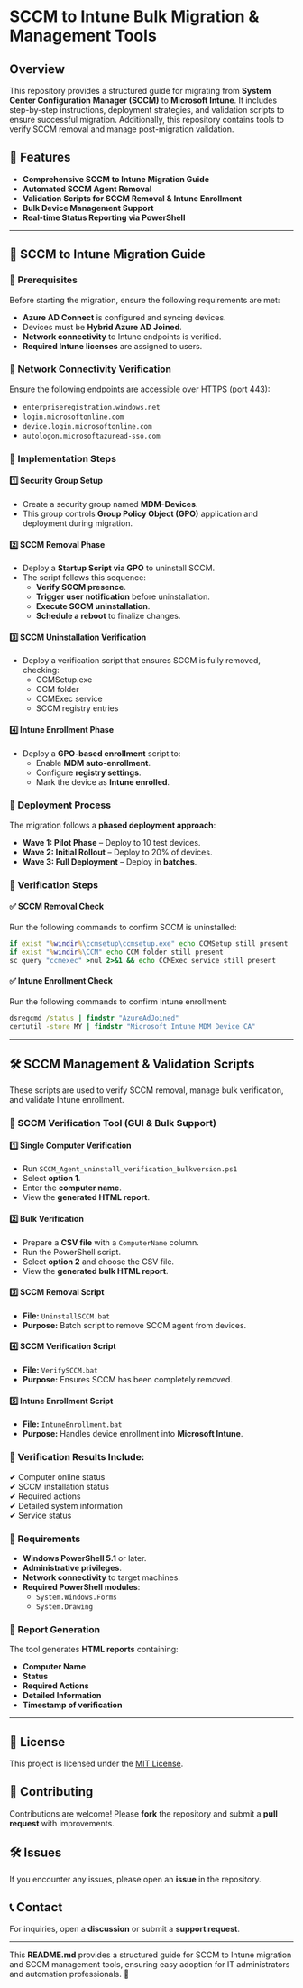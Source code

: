 # SCCM to Intune Bulk Migration & Management Tools

## Overview

This repository provides a structured guide for migrating from **System Center Configuration Manager (SCCM)** to **Microsoft Intune**. It includes step-by-step instructions, deployment strategies, and validation scripts to ensure successful migration. Additionally, this repository contains tools to verify SCCM removal and manage post-migration validation.

## 📌 Features

- **Comprehensive SCCM to Intune Migration Guide**
- **Automated SCCM Agent Removal**
- **Validation Scripts for SCCM Removal & Intune Enrollment**
- **Bulk Device Management Support**
- **Real-time Status Reporting via PowerShell**

---

## 🚀 SCCM to Intune Migration Guide

### 🔹 Prerequisites

Before starting the migration, ensure the following requirements are met:

- **Azure AD Connect** is configured and syncing devices.
- Devices must be **Hybrid Azure AD Joined**.
- **Network connectivity** to Intune endpoints is verified.
- **Required Intune licenses** are assigned to users.

### 🔹 Network Connectivity Verification

Ensure the following endpoints are accessible over HTTPS (port 443):

- `enterpriseregistration.windows.net`
- `login.microsoftonline.com`
- `device.login.microsoftonline.com`
- `autologon.microsoftazuread-sso.com`

### 🔹 Implementation Steps

#### 1️⃣ Security Group Setup
- Create a security group named **MDM-Devices**.
- This group controls **Group Policy Object (GPO)** application and deployment during migration.

#### 2️⃣ SCCM Removal Phase
- Deploy a **Startup Script via GPO** to uninstall SCCM.
- The script follows this sequence:
  - **Verify SCCM presence**.
  - **Trigger user notification** before uninstallation.
  - **Execute SCCM uninstallation**.
  - **Schedule a reboot** to finalize changes.

#### 3️⃣ SCCM Uninstallation Verification
- Deploy a verification script that ensures SCCM is fully removed, checking:
  - CCMSetup.exe
  - CCM folder
  - CCMExec service
  - SCCM registry entries

#### 4️⃣ Intune Enrollment Phase
- Deploy a **GPO-based enrollment** script to:
  - Enable **MDM auto-enrollment**.
  - Configure **registry settings**.
  - Mark the device as **Intune enrolled**.

### 🔹 Deployment Process

The migration follows a **phased deployment approach**:

- **Wave 1: Pilot Phase** – Deploy to 10 test devices.
- **Wave 2: Initial Rollout** – Deploy to 20% of devices.
- **Wave 3: Full Deployment** – Deploy in **batches**.

### 🔹 Verification Steps

#### ✅ SCCM Removal Check
Run the following commands to confirm SCCM is uninstalled:

```cmd
if exist "%windir%\ccmsetup\ccmsetup.exe" echo CCMSetup still present
if exist "%windir%\CCM" echo CCM folder still present
sc query "ccmexec" >nul 2>&1 && echo CCMExec service still present
```

#### ✅ Intune Enrollment Check
Run the following commands to confirm Intune enrollment:

```cmd
dsregcmd /status | findstr "AzureAdJoined"
certutil -store MY | findstr "Microsoft Intune MDM Device CA"
```

---

## 🛠 SCCM Management & Validation Scripts

These scripts are used to verify SCCM removal, manage bulk verification, and validate Intune enrollment.

### 🔹 SCCM Verification Tool (GUI & Bulk Support)

#### 1️⃣ Single Computer Verification
- Run `SCCM_Agent_uninstall_verification_bulkversion.ps1`
- Select **option 1**.
- Enter the **computer name**.
- View the **generated HTML report**.

#### 2️⃣ Bulk Verification
- Prepare a **CSV file** with a `ComputerName` column.
- Run the PowerShell script.
- Select **option 2** and choose the CSV file.
- View the **generated bulk HTML report**.

#### 3️⃣ SCCM Removal Script
- **File:** `UninstallSCCM.bat`
- **Purpose:** Batch script to remove SCCM agent from devices.

#### 4️⃣ SCCM Verification Script
- **File:** `VerifySCCM.bat`
- **Purpose:** Ensures SCCM has been completely removed.

#### 5️⃣ Intune Enrollment Script
- **File:** `IntuneEnrollment.bat`
- **Purpose:** Handles device enrollment into **Microsoft Intune**.

### 🔹 Verification Results Include:
✔ Computer online status  
✔ SCCM installation status  
✔ Required actions  
✔ Detailed system information  
✔ Service status  

### 🔹 Requirements
- **Windows PowerShell 5.1** or later.
- **Administrative privileges**.
- **Network connectivity** to target machines.
- **Required PowerShell modules**:
  - `System.Windows.Forms`
  - `System.Drawing`

### 🔹 Report Generation
The tool generates **HTML reports** containing:
- **Computer Name**
- **Status**
- **Required Actions**
- **Detailed Information**
- **Timestamp of verification**

---

## 📜 License

This project is licensed under the [MIT License](LICENSE).

## 🤝 Contributing

Contributions are welcome! Please **fork** the repository and submit a **pull request** with improvements.

## 🛠 Issues

If you encounter any issues, please open an **issue** in the repository.

## 📞 Contact

For inquiries, open a **discussion** or submit a **support request**.

---

This **README.md** provides a structured guide for SCCM to Intune migration and SCCM management tools, ensuring easy adoption for IT administrators and automation professionals. 🚀

